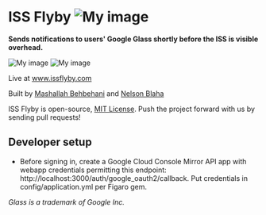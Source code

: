 ISS Flyby ![My image](https://api.travis-ci.org/Groovitation/issflyby.png)
========

**Sends notifications to users' Google Glass shortly before the ISS is visible overhead.**

![My image](http://www.issflyby.com/iss_dev.jpg)
![My image](http://www.issflyby.com/nexus4_small.png)

Live at www.issflyby.com

Built by [Mashallah Behbehani](https://github.com/mkbehbehani) and [Nelson Blaha](https://github.com/nelsonblaha)

ISS Flyby is open-source, [MIT License](LICENSE). Push the project forward with us by sending pull requests!


Developer setup
---------------------

- Before signing in, create a Google Cloud Console Mirror API app with webapp credentials permitting this endpoint: http://localhost:3000/auth/google_oauth2/callback. Put credentials in config/application.yml per Figaro gem.

_Glass is a trademark of Google Inc._
